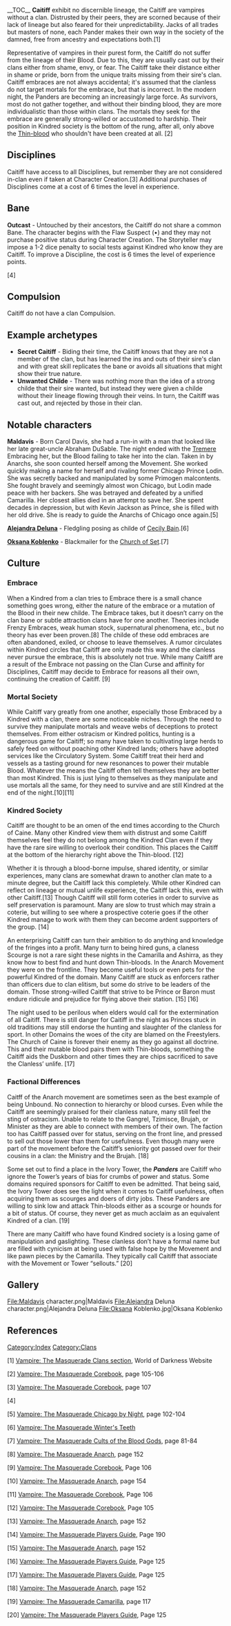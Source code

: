 \_\_TOC\_\_ **Caitiff** exhibit no discernible lineage, the Caitiff are
vampires without a clan. Distrusted by their peers, they are scorned
because of their lack of lineage but also feared for their
unpredictability. Jacks of all trades but masters of none, each Pander
makes their own way in the society of the damned, free from ancestry and
expectations both.[1]

Representative of vampires in their purest form, the Caitiff do not
suffer from the lineage of their Blood. Due to this, they are usually
cast out by their clans either from shame, envy, or fear. The Caitiff
take their distance either in shame or pride, born from the unique
traits missing from their sire's clan. Caitiff embraces are not always
accidental; it's assumed that the clanless do not target mortals for the
embrace, but that is incorrect. In the modern night, the Panders are
becoming an increasingly large force. As survivors, most do not gather
together, and without their binding blood, they are more individualistic
than those within clans. The mortals they seek for the embrace are
generally strong-willed or accustomed to hardship. Their position in
Kindred society is the bottom of the rung, after all, only above the
<a href="Thin-blood" class="wikilink" title="Thin-blood">Thin-blood</a>
who shouldn't have been created at all. [2]

## Disciplines

Caitiff have access to all Disciplines, but remember they are not
considered in-clan even if taken at Character Creation.[3] Additional
purchases of Disciplines come at a cost of 6 times the level in
experience.

## Bane

<section begin=bane/>

**Outcast** - Untouched by their ancestors, the Caitiff do not share a
common Bane. The character begins with the Flaw Suspect (•) and they may
not purchase positive status during Character Creation. The Storyteller
may impose a 1-2 dice penalty to social tests against Kindred who know
they are Caitiff. To improve a Discipline, the cost is 6 times the level
of experience points.

<section end=bane/>

[4]

## Compulsion

<section begin=compulsion/>

Caitiff do not have a clan Compulsion.

<section end=compulsion/>

## Example archetypes

- **Secret Caitiff** - Biding their time, the Caitiff knows that they
  are not a member of the clan, but has learned the ins and outs of
  their sire's clan and with great skill replicates the bane or avoids
  all situations that might show their true nature.
- **Unwanted Childe** - There was nothing more than the idea of a strong
  childe that their sire wanted, but instead they were given a childe
  without their lineage flowing through their veins. In turn, the
  Caitiff was cast out, and rejected by those in their clan.

## Notable characters

**Maldavis** - Born Carol Davis, she had a run-in with a man that looked
like her late great-uncle Abraham DuSable. The night ended with the
<a href="Tremere" class="wikilink" title="Tremere">Tremere</a> Embracing
her, but the Blood failing to take her into the clan. Taken in by
Anarchs, she soon counted herself among the Movement. She worked quickly
making a name for herself and rivaling former Chicago Prince Lodin. She
was secretly backed and manipulated by some Primogen malcontents. She
fought bravely and seemingly almost won Chicago, but Lodin made peace
with her backers. She was betrayed and defeated by a unified Camarilla.
Her closest allies died in an attempt to save her. She spent decades in
depression, but with Kevin Jackson as Prince, she is filled with her old
drive. She is ready to guide the Anarchs of Chicago once again.[5]

**<a href="Alejandra_Deluna" class="wikilink"
title="Alejandra Deluna">Alejandra Deluna</a>** - Fledgling posing as
childe of
<a href="Cecily_Bain" class="wikilink" title="Cecily Bain">Cecily
Bain</a>.[6]

<a href="Oksana_Koblenko" class="wikilink"
title="Oksana Koblenko"><strong>Oksana Koblenko</strong></a> -
Blackmailer for the
<a href="Church_of_Set" class="wikilink" title="Church of Set">Church of
Set</a>.[7]

## Culture

### Embrace

When a Kindred from a clan tries to Embrace there is a small chance
something goes wrong, either the nature of the embrace or a mutation of
the Blood in their new childe. The Embrace takes, but it doesn’t carry
on the clan bane or subtle attraction clans have for one another.
Theories include Frenzy Embraces, weak human stock, supernatural
phenomena, etc., but no theory has ever been proven.[8] The childe of
these odd embraces are often abandoned, exiled, or choose to leave
themselves. A rumor circulates within Kindred circles that Caitiff are
only made this way and the clanless never pursue the embrace, this is
absolutely not true. While many Caitiff are a result of the Embrace not
passing on the Clan Curse and affinity for Disciplines, Caitiff may
decide to Embrace for reasons all their own, continuing the creation of
Caitiff. [9]

### Mortal Society

While Caitiff vary greatly from one another, especially those Embraced
by a Kindred with a clan, there are some noticeable niches. Through the
need to survive they manipulate mortals and weave webs of deceptions to
protect themselves. From either ostracism or Kindred politics, hunting
is a dangerous game for Caitiff; so many have taken to cultivating large
herds to safely feed on without poaching other Kindred lands; others
have adopted services like the Circulatory System. Some Caitiff treat
their herd and vessels as a tasting ground for new resonances to power
their mutable Blood. Whatever the means the Caitiff often tell
themselves they are better than most Kindred. This is just lying to
themselves as they manipulate and use mortals all the same, for they
need to survive and are still Kindred at the end of the night.[10][11]

### Kindred Society

Caitiff are thought to be an omen of the end times according to the
Church of Caine. Many other Kindred view them with distrust and some
Caitiff themselves feel they do not belong among the Kindred Clan even
if they have the rare sire willing to overlook their condition. This
places the Caitiff at the bottom of the hierarchy right above the
Thin-blood. [12]

Whether it is through a blood-borne impulse, shared identity, or similar
experiences, many clans are somewhat drawn to another clan mate to a
minute degree, but the Caitiff lack this completely. While other Kindred
can reflect on lineage or mutual unlife experience, the Caitiff lack
this, even with other Caitiff.[13] Though Caitiff will still form
coteries in order to survive as self preservation is paramount. Many are
slow to trust which may strain a coterie, but willing to see where a
prospective coterie goes if the other Kindred manage to work with them
they can become ardent supporters of the group. [14]

An enterprising Caitiff can turn their ambition to do anything and
knowledge of the fringes into a profit. Many turn to being hired guns, a
claness Scourge is not a rare sight these nights in the Camarilla and
Ashirra, as they know how to best find and hunt down Thin-bloods. In the
Anarch Movement they were on the frontline. They become useful tools or
even pets for the powerful Kindred of the domain. Many Caitiff are stuck
as enforcers rather than officers due to clan elitism, but some do
strive to be leaders of the domain. Those strong-willed Caitiff that
strive to be Prince or Baron must endure ridicule and prejudice for
flying above their station. [15] [16]

The night used to be perilous when elders would call for the
extermination of all Caitiff. There is still danger for Caitiff in the
night as Princes stuck in old traditions may still endorse the hunting
and slaughter of the clanless for sport. In other Domains the woes of
the city are blamed on the Freestylers. The Church of Caine is forever
their enemy as they go against all doctrine. This and their mutable
blood pairs them with Thin-bloods, something the Caitiff aids the
Duskborn and other times they are chips sacrificed to save the Clanless’
unlife. [17]

### Factional Differences

Caitff of the Anarch movement are sometimes seen as the best example of
being Unbound. No connection to hierarchy or blood curses. Even while
the Caitiff are seemingly praised for their clanless nature, many still
feel the sting of ostracism. Unable to relate to the Gangrel, Tzimisce,
Brujah, or Minister as they are able to connect with members of their
own. The faction too has Caitiff passed over for status, serving on the
front line, and pressed to sell out those lower than them for
usefulness. Even though many were part of the movement before the
Caitiff’s seniority got passed over for their cousins in a clan: the
Ministry and the Brujah. [18]

Some set out to find a place in the Ivory Tower, the ***Panders*** are
Caitiff who ignore the Tower’s years of bias for crumbs of power and
status. Some domains required sponsors for Caitiff to even be admitted.
That being said, the Ivory Tower does see the light when it comes to
Caitiff usefulness, often acquiring them as scourges and doers of dirty
jobs. These Panders are willing to sink low and attack Thin-bloods
either as a scourge or hounds for a bit of status. Of course, they never
get as much acclaim as an equivalent Kindred of a clan. [19]

There are many Caitiff who have found Kindred society is a losing game
of manipulation and gaslighting. These clanless don’t have a formal name
but are filled with cynicism at being used with false hope by the
Movement and like pawn pieces by the Camarilla. They typically call
Caitiff that associate with the Movement or Tower “sellouts.” [20]

## Gallery

<File:Maldavis> character.png|Maldavis <File:Alejandra> Deluna
character.png|Alejandra Deluna <File:Oksana> Koblenko.jpg|Oksana
Koblenko

## References

<references />

<a href="Category:Index" class="wikilink"
title="Category:Index">Category:Index</a>
<a href="Category:Clans" class="wikilink"
title="Category:Clans">Category:Clans</a>

[1] [Vampire: The Masquerade Clans
section](https://www.worldofdarkness.com/vampire-the-masquerade-clans),
World of Darkness Website

[2] <a href="Vampire:_The_Masquerade_Corebook" class="wikilink"
title="Vampire: The Masquerade Corebook">Vampire: The Masquerade
Corebook</a>, page 105-106

[3] <a href="Vampire:_The_Masquerade_Corebook" class="wikilink"
title="Vampire: The Masquerade Corebook">Vampire: The Masquerade
Corebook</a>, page 107

[4]

[5] <a href="Vampire:_The_Masquerade_Chicago_by_Night" class="wikilink"
title="Vampire: The Masquerade Chicago by Night">Vampire: The Masquerade
Chicago by Night</a>, page 102-104

[6] <a href="Vampire:_The_Masquerade_Winter&#39;s_Teeth" class="wikilink"
title="Vampire: The Masquerade Winter&#39;s Teeth">Vampire: The
Masquerade Winter's Teeth</a>

[7] <a href="Vampire:_The_Masquerade_Cults_of_the_Blood_Gods"
class="wikilink"
title="Vampire: The Masquerade Cults of the Blood Gods">Vampire: The
Masquerade Cults of the Blood Gods</a>, page 81-84

[8] <a href="Vampire:_The_Masquerade_Anarch" class="wikilink"
title="Vampire: The Masquerade Anarch">Vampire: The Masquerade
Anarch</a>, page 152

[9] <a href="Vampire:_The_Masquerade_Corebook" class="wikilink"
title="Vampire: The Masquerade Corebook">Vampire: The Masquerade
Corebook</a>, Page 106

[10] <a href="Vampire:_The_Masquerade_Anarch" class="wikilink"
title="Vampire: The Masquerade Anarch">Vampire: The Masquerade
Anarch</a>, page 154

[11] <a href="Vampire:_The_Masquerade_Corebook" class="wikilink"
title="Vampire: The Masquerade Corebook">Vampire: The Masquerade
Corebook</a>, Page 106

[12] <a href="Vampire:_The_Masquerade_Corebook" class="wikilink"
title="Vampire: The Masquerade Corebook">Vampire: The Masquerade
Corebook</a>, Page 105

[13] <a href="Vampire:_The_Masquerade_Anarch" class="wikilink"
title="Vampire: The Masquerade Anarch">Vampire: The Masquerade
Anarch</a>, page 152

[14] <a href="Vampire:_The_Masquerade_Players_Guide" class="wikilink"
title="Vampire: The Masquerade Players Guide">Vampire: The Masquerade
Players Guide</a>, Page 190

[15] <a href="Vampire:_The_Masquerade_Anarch" class="wikilink"
title="Vampire: The Masquerade Anarch">Vampire: The Masquerade
Anarch</a>, page 152

[16] <a href="Vampire:_The_Masquerade_Players_Guide" class="wikilink"
title="Vampire: The Masquerade Players Guide">Vampire: The Masquerade
Players Guide</a>, Page 125

[17] <a href="Vampire:_The_Masquerade_Players_Guide" class="wikilink"
title="Vampire: The Masquerade Players Guide">Vampire: The Masquerade
Players Guide</a>, Page 125

[18] <a href="Vampire:_The_Masquerade_Anarch" class="wikilink"
title="Vampire: The Masquerade Anarch">Vampire: The Masquerade
Anarch</a>, page 152

[19] <a href="Vampire:_The_Masquerade_Camarilla" class="wikilink"
title="Vampire: The Masquerade Camarilla">Vampire: The Masquerade
Camarilla</a>, page 117

[20] <a href="Vampire:_The_Masquerade_Players_Guide" class="wikilink"
title="Vampire: The Masquerade Players Guide">Vampire: The Masquerade
Players Guide</a>, Page 125
